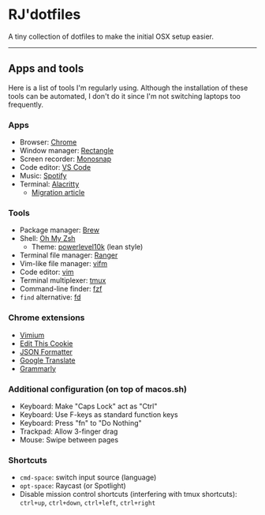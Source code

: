 # RJ'dotfiles
A tiny collection of dotfiles to make the initial OSX setup easier.

---

## Apps and tools
Here is a list of tools I'm regularly using. Although the installation of these tools can be automated, I don't do it since I'm not switching laptops too frequently.

### Apps
- Browser: [Chrome](https://www.google.com/chrome/)
- Window manager: [Rectangle](https://rectangleapp.com/)
- Screen recorder: [Monosnap](https://monosnap.com/)
- Code editor: [VS Code](https://code.visualstudio.com/)
- Music: [Spotify](https://www.spotify.com/)
- Terminal: [Alacritty](https://github.com/alacritty/alacritty)
    - [Migration article](https://pezcoder.medium.com/how-i-migrated-from-iterm-to-alacritty-c50a04705f95)

### Tools
- Package manager: [Brew](https://code.visualstudio.com/)
- Shell: [Oh My Zsh](https://ohmyz.sh/)
    - Theme: [powerlevel10k](https://github.com/romkatv/powerlevel10k) (lean style)
- Terminal file manager: [Ranger](https://ranger.github.io/)
- Vim-like file manager: [vifm](https://vifm.info/)
- Code editor: [vim](https://www.vim.org/)
- Terminal multiplexer: [tmux](https://github.com/tmux/tmux)
- Command-line finder: [fzf](https://github.com/junegunn/fzf)
- `find` alternative: [fd](https://github.com/sharkdp/fd)

### Chrome extensions
- [Vimium](https://chrome.google.com/webstore/detail/vimium/dbepggeogbaibhgnhhndojpepiihcmeb)
- [Edit This Cookie](https://chrome.google.com/webstore/detail/editthiscookie/fngmhnnpilhplaeedifhccceomclgfbg)
- [JSON Formatter](https://chrome.google.com/webstore/detail/json-formatter/bcjindcccaagfpapjjmafapmmgkkhgoa)
- [Google Translate](https://chrome.google.com/webstore/detail/google-translate/aapbdbdomjkkjkaonfhkkikfgjllcleb)
- [Grammarly](https://chrome.google.com/webstore/detail/grammarly-for-chrome/kbfnbcaeplbcioakkpcpgfkobkghlhen)

### Additional configuration (on top of macos.sh)
- Keyboard: Make "Caps Lock" act as "Ctrl"
- Keyboard: Use F-keys as standard function keys
- Keyboard: Press "fn" to "Do Nothing"
- Trackpad: Allow 3-finger drag
- Mouse: Swipe between pages

### Shortcuts
- `cmd-space`: switch input source (language)
- `opt-space`: Raycast (or Spotlight)
- Disable mission control shortcuts (interfering with tmux shortcuts): `ctrl+up`, `ctrl+down`, `ctrl+left`, `ctrl+right`